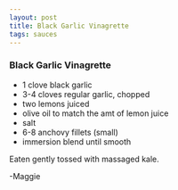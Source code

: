 ```yaml
---
layout: post
title: Black Garlic Vinagrette
tags: sauces
---
```


### Black Garlic Vinagrette

* 1 clove black garlic
* 3-4 cloves regular garlic, chopped
* two lemons juiced
* olive oil to match the amt of lemon juice
* salt
* 6-8 anchovy fillets (small) 
* immersion blend until smooth 

Eaten gently tossed with massaged kale.

-Maggie
